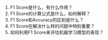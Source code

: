 1. F1 Score是什么，有什么作用？
2. F1 Score的计算公式是什么，如何解释？
3. F1 Score和Accuracy的区别是什么？
4. F1 Score在解决什么样的问题中特别重要？
5. 如何利用F1 Score来评估机器学习模型的表现？